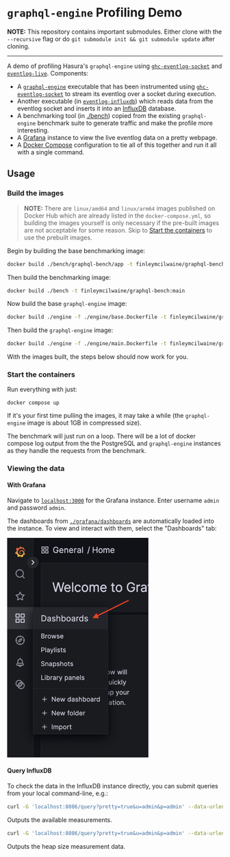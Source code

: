# `graphql-engine` Profiling Demo

**NOTE:** This repository contains important submodules. Either clone with the
`--recursive` flag or do `git submodule init && git submodule update` after
cloning.

<hr>

A demo of profiling Hasura's `graphql-engine` using
[`ghc-eventlog-socket`](https://github.com/bgamari/ghc-eventlog-socket) and
[`eventlog-live`](https://github.com/mpickering/eventlog-live). Components:
- A [`graphql-engine`](https://github.com/hasura/graphql-engine) executable that
  has been instrumented using
  [`ghc-eventlog-socket`](https://github.com/bgamari/ghc-eventlog-socket) to
  stream its eventlog over a socket during execution.
- Another executable (in
  [`eventlog-influxdb`](https://github.com/finleymcilwaine/eventlog-influxdb)) which reads data
  from the eventlog socket and inserts it into an
  [InfluxDB](https://github.com/influxdata/influxdb) database.
- A benchmarking tool (in [./bench](./bench)) copied from the existing
  `graphql-engine` benchmark suite to generate traffic and make the profile more
  interesting.
- A [Grafana](https://github.com/grafana/grafana) instance to view the live
  eventlog data on a pretty webpage.
- A [Docker Compose](https://docs.docker.com/compose/) configuration to tie all
  of this together and run it all with a single command.

## Usage

### Build the images

> **NOTE:** There are `linux/amd64` and `linux/arm64` images published on Docker
> Hub which are already listed in the `docker-compose.yml`, so building the
> images yourself is only necessary if the pre-built images are not acceptable
> for some reason. Skip to [Start the containers](#start-the-containers) to use
> the prebuilt images.

Begin by building the base benchmarking image:
```bash
docker build ./bench/graphql-bench/app -t finleymcilwaine/graphql-bench:base
```

Then build the benchmarking image:
```bash
docker build ./bench -t finleymcilwaine/graphql-bench:main
```

Now build the base `graphql-engine` image:
```bash
docker build ./engine -f ./engine/base.Dockerfile -t finleymcilwaine/graphql-engine:base
```

Then build the `graphql-engine` image:
```bash
docker build ./engine -f ./engine/main.Dockerfile -t finleymcilwaine/graphql-engine:main
```

With the images built, the steps below should now work for you.

### Start the containers

Run everything with just:
```
docker compose up
```

If it's your first time pulling the images, it may take a while (the
`graphql-engine` image is about 1GB in compressed size).

The benchmark will just run on a loop. There will be a lot of docker compose log
output from the the PostgreSQL and `graphql-engine` instances as they handle the
requests from the benchmark.

### Viewing the data

#### With Grafana

Navigate to [`localhost:3000`](http://localhost:3000) for the Grafana instance.
Enter username `admin` and password `admin`.

The dashboards from [`./grafana/dashboards`](./grafana/dashboards/) are
automatically loaded into the instance. To view and interact with them, select
the "Dashboards" tab:

![](./assets/dashboards.png)

#### Query InfluxDB

To check the data in the InfluxDB instance directly, you can submit queries from
your local command-line, e.g.:

```bash
curl -G 'localhost:8086/query?pretty=true&u=admin&p=admin' --data-urlencode "db=eventlog" --data-urlencode "q=SHOW MEASUREMENTS ON eventlog"
```

Outputs the available measurements.

```bash
curl -G 'localhost:8086/query?pretty=true&u=admin&p=admin' --data-urlencode "db=eventlog" --data-urlencode "q=SELECT * FROM \"gauge.eventlog.heap_size\""
```

Outputs the heap size measurement data.
